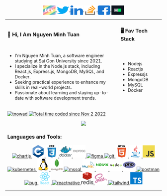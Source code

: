 <p align="center">
  <a href="https://dev.to/tnowad" target="_blank">
    <img align="center" src="icons/devto.svg" alt="tnowad" height="30" width="40" />
  </a>
  <a href="https://twitter.com/tnowad_t" target="_blank">
    <img align="center" src="icons/twitter.svg" alt="tnowad_t" height="30" width="40" />
  </a>
  <a href="https://linkedin.com/in/tnowad" target="_blank">
    <img align="center" src="icons/linked-in-alt.svg" alt="minh-tuan-nguyen-900855252" height="30" width="40" />
  </a>
  <a href="https://stackoverflow.com/users/20390656" target="_blank">
    <img align="center" src="icons/stack-overflow.svg" alt="20390656" height="30" width="40" />
  </a>
  <a href="https://fb.com/tnowad" target="_blank">
    <img align="center" src="icons/facebook.svg" alt="tnowad" height="30" width="40" />
  </a>
  <a href="https://www.hackerrank.com/tnowad" target="_blank">
    <img align="center" src="icons/hackerrank.svg" alt="tnowad" height="30" width="40" />
  </a>
</p>
<table width="100%">
  <tr>
    <td valign="center">
      <h3>👋 Hi, I Am Nguyen Minh Tuan</h3>
    </td>
    <td valign="center">
      <h3>🖥️ Fav Tech Stack</h3>
    </td>
  </tr>
  <tr>
  </tr>
  <tr>
    <td>
      <ul>
        <li>I'm Nguyen Minh Tuan, a software engineer studying at Sai Gon University since 2021.
        </li>
        <li>I specialize in the Node.js stack, including React.js, Express.js, MongoDB, MySQL, and Docker.
        </li>
        <li>Seeking practical experience to enhance my skills in real-world projects.
        </li>
        <li>Passionate about learning and staying up-to-date with software development trends.
        </li>
      </ul>
    </td>
    <td>
      <ul>
        <li>Nodejs
        </li>
        <li>Reactjs
        </li>
        <li>Expressjs
        </li>
        <li>MongoDB
        </li>
        <li>MySQL
        </li>
        <li>Docker
        </li>
      </ul>
    </td>
  </tr>
  <tr>
  </tr>
  <tr>
    <td valign="top" width="50%" colspan="2">
      <p align="left" dir="auto">
        <a target="_blank" rel="noopener noreferrer nofollow"
          href="https://camo.githubusercontent.com/4488000d5dce2b938e3bb78692e5ddc080e7bf7a5f32896bfe237c3f0ae53880/68747470733a2f2f6b6f6d617265762e636f6d2f67687076632f3f757365726e616d653d746e6f776164266c6162656c3d50726f66696c65253230766965777326636f6c6f723d306537356236267374796c653d666c6174">
          <img
             src="https://camo.githubusercontent.com/4488000d5dce2b938e3bb78692e5ddc080e7bf7a5f32896bfe237c3f0ae53880/68747470733a2f2f6b6f6d617265762e636f6d2f67687076632f3f757365726e616d653d746e6f776164266c6162656c3d50726f66696c65253230766965777326636f6c6f723d306537356236267374796c653d666c6174"
            alt="tnowad"
            data-canonical-src="https://komarev.com/ghpvc/?username=tnowad&amp;label=Profile%20views&amp;color=0e75b6&amp;style=flat"
            style="max-width: 100%;" />
        </a>
        <a href="https://wakatime.com/@a0d0f5f3-ad03-40ae-a3fd-1f8434c8039b">
          <img src="https://wakatime.com/badge/user/a0d0f5f3-ad03-40ae-a3fd-1f8434c8039b.svg"
            alt="Total time coded since Nov 2 2022" />
        </a>
      </p>
      <p align="center" dir="auto">
        <img src="https://github-profile-trophy.vercel.app/?username=tnowad&theme=onestar&no-frame=true&row=1" />
      </p>
      <h3 align="left">Languages and Tools: </h3>
      <p align="center">
        <a href="https://www.chartjs.org" target="_blank" rel="noreferrer">
          <img src="https://www.chartjs.org/media/logo-title.svg" alt="chartjs" width="40" height="40" />
        </a>
        <a href="https://www.w3schools.com/cpp/" target="_blank" rel="noreferrer">
          <img src="https://raw.githubusercontent.com/devicons/devicon/master/icons/cplusplus/cplusplus-original.svg"
            alt="cplusplus" width="40" height="40" />
        </a>
        <a href="https://www.w3schools.com/css/" target="_blank" rel="noreferrer">
          <img src="https://raw.githubusercontent.com/devicons/devicon/master/icons/css3/css3-original-wordmark.svg"
            alt="css3" width="40" height="40" />
        </a>
        <a href="https://www.docker.com/" target="_blank" rel="noreferrer">
          <img src="https://raw.githubusercontent.com/devicons/devicon/master/icons/docker/docker-original-wordmark.svg"
            alt="docker" width="40" height="40" />
        </a>
        <a href="https://expressjs.com" target="_blank" rel="noreferrer">
          <img
            src="https://raw.githubusercontent.com/devicons/devicon/master/icons/express/express-original-wordmark.svg"
            alt="express" width="40" height="40" />
        </a>
        <a href="https://www.figma.com/" target="_blank" rel="noreferrer">
          <img src="https://www.vectorlogo.zone/logos/figma/figma-icon.svg" alt="figma" width="40" height="40" />
        </a>
        <a href="https://git-scm.com/" target="_blank" rel="noreferrer">
          <img src="https://www.vectorlogo.zone/logos/git-scm/git-scm-icon.svg" alt="git" width="40" height="40" />
        </a>
        <a href="https://www.w3.org/html/" target="_blank" rel="noreferrer">
          <img src="https://raw.githubusercontent.com/devicons/devicon/master/icons/html5/html5-original-wordmark.svg"
            alt="html5" width="40" height="40" />
        </a>
        <a href="https://www.java.com" target="_blank" rel="noreferrer">
          <img src="https://raw.githubusercontent.com/devicons/devicon/master/icons/java/java-original.svg" alt="java"
            width="40" height="40" />
        </a>
        <a href="https://developer.mozilla.org/en-US/docs/Web/JavaScript" target="_blank" rel="noreferrer">
          <img src="https://raw.githubusercontent.com/devicons/devicon/master/icons/javascript/javascript-original.svg"
            alt="javascript" width="40" height="40" />
        </a>
        <a href="https://kubernetes.io" target="_blank" rel="noreferrer">
          <img src="https://www.vectorlogo.zone/logos/kubernetes/kubernetes-icon.svg" alt="kubernetes" width="40"
            height="40" />
        </a>
        <a href="https://www.linux.org/" target="_blank" rel="noreferrer">
          <img src="https://raw.githubusercontent.com/devicons/devicon/master/icons/linux/linux-original.svg"
            alt="linux" width="40" height="40" />
        </a>
        <a href="https://www.mongodb.com/" target="_blank" rel="noreferrer">
          <img
            src="https://raw.githubusercontent.com/devicons/devicon/master/icons/mongodb/mongodb-original-wordmark.svg"
            alt="mongodb" width="40" height="40" />
        </a>
        <a href="https://www.microsoft.com/en-us/sql-server" target="_blank" rel="noreferrer">
          <img src="https://www.svgrepo.com/show/303229/microsoft-sql-server-logo.svg" alt="mssql" width="40"
            height="40" />
        </a>
        <a href="https://www.mysql.com/" target="_blank" rel="noreferrer">
          <img src="https://raw.githubusercontent.com/devicons/devicon/master/icons/mysql/mysql-original-wordmark.svg"
            alt="mysql" width="40" height="40" />
        </a>
        <a href="https://www.nginx.com" target="_blank" rel="noreferrer">
          <img src="https://raw.githubusercontent.com/devicons/devicon/master/icons/nginx/nginx-original.svg"
            alt="nginx" width="40" height="40" />
        </a>
        <a href="https://nodejs.org" target="_blank" rel="noreferrer">
          <img src="https://raw.githubusercontent.com/devicons/devicon/master/icons/nodejs/nodejs-original-wordmark.svg"
            alt="nodejs" width="40" height="40" />
        </a>
        <a href="https://www.php.net" target="_blank" rel="noreferrer">
          <img src="https://raw.githubusercontent.com/devicons/devicon/master/icons/php/php-original.svg" alt="php"
            width="40" height="40" />
        </a>
        <a href="https://postman.com" target="_blank" rel="noreferrer">
          <img src="https://www.vectorlogo.zone/logos/getpostman/getpostman-icon.svg" alt="postman" width="40"
            height="40" />
        </a>
        <a href="https://pugjs.org" target="_blank" rel="noreferrer">
          <img src="https://cdn.worldvectorlogo.com/logos/pug.svg" alt="pug" width="40" height="40" />
        </a>
        <a href="https://reactjs.org/" target="_blank" rel="noreferrer">
          <img src="https://raw.githubusercontent.com/devicons/devicon/master/icons/react/react-original-wordmark.svg"
            alt="react" width="40" height="40" />
        </a>
        <a href="https://reactnative.dev/" target="_blank" rel="noreferrer">
          <img src="https://reactnative.dev/img/header_logo.svg" alt="reactnative" width="40" height="40" />
        </a>
        <a href="https://redis.io" target="_blank" rel="noreferrer">
          <img src="https://raw.githubusercontent.com/devicons/devicon/master/icons/redis/redis-original-wordmark.svg"
            alt="redis" width="40" height="40" />
        </a>
        <a href="https://sass-lang.com" target="_blank" rel="noreferrer">
          <img src="https://raw.githubusercontent.com/devicons/devicon/master/icons/sass/sass-original.svg" alt="sass"
            width="40" height="40" />
        </a>
        <a href="https://tailwindcss.com/" target="_blank" rel="noreferrer">
          <img src="https://www.vectorlogo.zone/logos/tailwindcss/tailwindcss-icon.svg" alt="tailwind" width="40"
            height="40" />
        </a>
        <a href="https://www.typescriptlang.org/" target="_blank" rel="noreferrer">
          <img src="https://raw.githubusercontent.com/devicons/devicon/master/icons/typescript/typescript-original.svg"
            alt="typescript" width="40" height="40" />
        </a>
      </p>
    </td>
  </tr>
</table>
